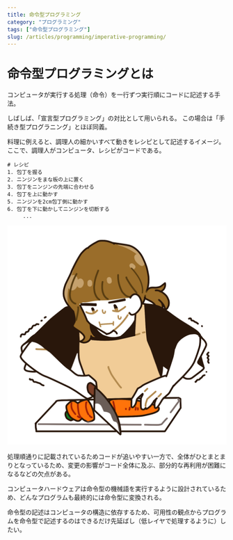 ```yaml
---
title: 命令型プログラミング
category: "プログラミング"
tags: ["命令型プログラミング"]
slug: /articles/programming/imperative-programming/
---
```



# 命令型プログラミングとは
コンピュータが実行する処理（命令）を一行ずつ実行順にコードに記述する手法。

しばしば、「宣言型プログラミング」の対比として用いられる。
この場合は「手続き型プログラニング」とほぼ同義。

料理に例えると、調理人の細かいすべて動きをレシピとして記述するイメージ。ここで、調理人がコンピュータ、レシピがコードである。

```
# レシピ
1. 包丁を握る
2. ニンジンをまな板の上に置く
3. 包丁をニンジンの先端に合わせる
4. 包丁を上に動かす
5. ニンジンを2cm包丁側に動かす
6. 包丁を下に動かしてニンジンを切断する
     ...
```

![レシピ](./cutting-carrot.jpg)

処理順通りに記載されているためコードが追いやすい一方で、全体がひとまとまりとなっているため、変更の影響がコード全体に及ぶ、部分的な再利用が困難になるなどの欠点がある。

コンピュータハードウェアは命令型の機械語を実行するように設計されているため、どんなプログラムも最終的には命令型に変換される。

命令型の記述はコンピュータの構造に依存するため、可用性の観点からプログラムを命令型で記述するのはできるだけ先延ばし（低レイヤで処理するように）したい。

